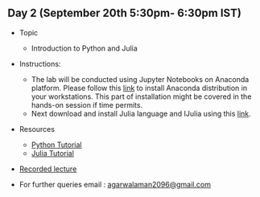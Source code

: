## Day 2 (September 20th 5:30pm- 6:30pm IST)
* Topic
  * Introduction to Python and Julia
  
* Instructions:
  * The lab will be conducted using Jupyter Notebooks on Anaconda platform. Please follow this [link](https://docs.anaconda.com/anaconda/install/) to install Anaconda distribution in your workstations. This part of installation might be covered in the hands-on session if time permits. 
  * Next download and install Julia language and IJulia using this [link](https://juliahub.com/ui/Packages/IJulia/nfu7T/1.21.2).
  
* Resources
  * [Python Tutorial](https://github.com/ssp5361/Mini-Astro-workshop/blob/master/Day-2/Python-tutorial.ipynb)
  * [Julia Tutorial](https://github.com/ssp5361/Mini-Astro-workshop/blob/master/Day-2/Julia%20Tutorial.ipynb)
  
* [Recorded lecture](https://www.youtube.com/watch?v=ZGYVET_iex0&t=2s)

* For further queries email : agarwalaman2096@gmail.com
